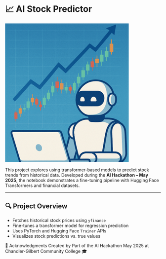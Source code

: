 # 📈 AI Stock Predictor

<img src="./stock.png" alt="AI Stock Predictor" width="400"/>

This project explores using transformer-based models to predict stock trends from historical data. Developed during the **AI Hackathon – May 2025**, the notebook demonstrates a fine-tuning pipeline with Hugging Face Transformers and financial datasets.

---

## 🔍 Project Overview

- Fetches historical stock prices using `yfinance`
- Fine-tunes a transformer model for regression prediction
- Uses PyTorch and Hugging Face `Trainer` APIs
- Visualizes stock predictions vs. true values




🙌 Acknowledgments
Created by 
Part of the AI Hackathon May 2025 at Chandler-Gilbert Community College 🎓
